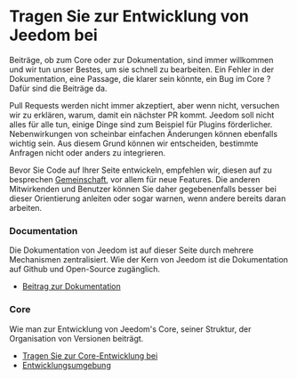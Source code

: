 # Tragen Sie zur Entwicklung von Jeedom bei

Beiträge, ob zum Core oder zur Dokumentation, sind immer willkommen und wir tun unser Bestes, um sie schnell zu bearbeiten. Ein Fehler in der Dokumentation, eine Passage, die klarer sein könnte, ein Bug im Core ? Dafür sind die Beiträge da.

Pull Requests werden nicht immer akzeptiert, aber wenn nicht, versuchen wir zu erklären, warum, damit ein nächster PR kommt. Jeedom soll nicht alles für alle tun, einige Dinge sind zum Beispiel für Plugins förderlicher. Nebenwirkungen von scheinbar einfachen Änderungen können ebenfalls wichtig sein. Aus diesem Grund können wir entscheiden, bestimmte Anfragen nicht oder anders zu integrieren.

Bevor Sie Code auf Ihrer Seite entwickeln, empfehlen wir, diesen auf zu besprechen [Gemeinschaft](https://community.jeedom.com/), vor allem für neue Features. Die anderen Mitwirkenden und Benutzer können Sie daher gegebenenfalls besser bei dieser Orientierung anleiten oder sogar warnen, wenn andere bereits daran arbeiten.

### Documentation

Die Dokumentation von Jeedom ist auf dieser Seite durch mehrere Mechanismen zentralisiert. Wie der Kern von Jeedom ist die Dokumentation auf Github und Open-Source zugänglich.

- [Beitrag zur Dokumentation](/de_DE/contribute/doc)

### Core

Wie man zur Entwicklung von Jeedom's Core, seiner Struktur, der Organisation von Versionen beiträgt.

- [Tragen Sie zur Core-Entwicklung bei](/de_DE/contribute/core)
- [Entwicklungsumgebung](/de_DE/contribute/dev_env)
